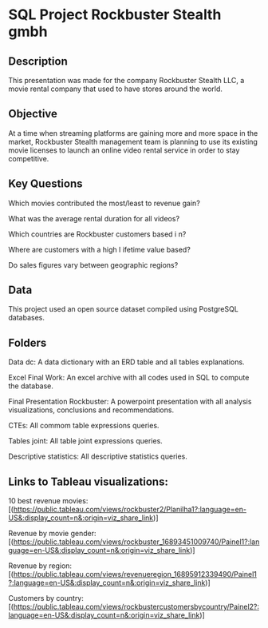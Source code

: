 # SQL Project Rockbuster Stealth gmbh
## Description

This presentation was made for the company Rockbuster Stealth LLC, a movie rental company that used to have stores around the world. 

## Objective

At a time when streaming platforms are gaining more and more space in the market,  Rockbuster Stealth management team is planning to use its existing movie licenses to launch an online video rental service in order to stay competitive.

## Key Questions

Which movies contributed the most/least to revenue gain?

What was the average rental duration for all videos?

Which countries are Rockbuster customers based i n?

Where are customers with a high l ifetime value based?

Do sales figures vary between geographic regions?


## Data

This project used an open source dataset compiled using PostgreSQL databases.

## Folders

Data dc: A data dictionary with an ERD table and all tables explanations.

Excel Final Work: An excel archive with all codes used in SQL to compute the database.

Final Presentation Rockbuster: A powerpoint presentation with all analysis visualizations, conclusions and recommendations.
                             
CTEs: All commom table expressions queries.

Tables joint: All table joint expressions queries.

Descriptive statistics: All descriptive statistics queries.

## Links to Tableau visualizations: 

10 best revenue movies: 
[(https://public.tableau.com/views/rockbuster2/Planilha1?:language=en-US&:display_count=n&:origin=viz_share_link)]

Revenue by movie gender: 
[(https://public.tableau.com/views/rockbuster_16893451009740/Painel1?:language=en-US&:display_count=n&:origin=viz_share_link)]

Revenue by region: 
[(https://public.tableau.com/views/revenueregion_16895912339490/Painel1?:language=en-US&:display_count=n&:origin=viz_share_link)]

Customers by country: 
[(https://public.tableau.com/views/rockbustercustomersbycountry/Painel2?:language=en-US&:display_count=n&:origin=viz_share_link)]
